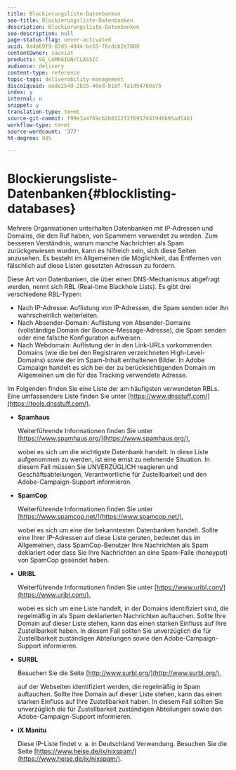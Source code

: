 ```yaml
---
title: Blockierungsliste-Datenbanken
seo-title: Blockierungsliste-Datenbanken
description: Blockierungsliste-Datenbanken
seo-description: null
page-status-flag: never-activated
uuid: 8a4a69f9-87d5-4044-bc55-76cdcb2e7800
contentOwner: sauviat
products: SG_CAMPAIGN/CLASSIC
audience: delivery
content-type: reference
topic-tags: deliverability-management
discoiquuid: eede254d-2b25-46ed-b10f-fa1d54780a75
index: y
internal: n
snippet: y
translation-type: tm+mt
source-git-commit: f99e3a4f69cb2b0122f2f6957d419d6b95ad54b1
workflow-type: tm+mt
source-wordcount: '377'
ht-degree: 93%

---
```



# Blockierungsliste-Datenbanken{#blocklisting-databases}

Mehrere Organisationen unterhalten Datenbanken mit IP-Adressen und Domains, die den Ruf haben, von Spammern verwendet zu werden. Zum besseren Verständnis, warum manche Nachrichten als Spam zurückgewiesen wurden, kann es hilfreich sein, sich diese Seiten anzusehen. Es besteht im Allgemeinen die Möglichkeit, das Entfernen von fälschlich auf diese Listen gesetzten Adressen zu fordern.

Diese Art von Datenbanken, die über einen DNS-Mechanismus abgefragt werden, nennt sich RBL (Real-time Blackhole Lists). Es gibt drei verschiedene RBL-Typen:

* Nach IP-Adresse: Auflistung von IP-Adressen, die Spam senden oder ihn wahrscheinlich weiterleiten.
* Nach Absender-Domain: Auflistung von Absender-Domains (vollständige Domain der Bounce-Message-Adresse), die Spam senden oder eine falsche Konfiguration aufweisen.
* Nach Webdomain: Auflistung der in den Link-URLs vorkommenden Domains (wie die bei den Registraren verzeichneten High-Level-Domains) sowie der im Spam-Inhalt enthaltenen Bilder. In Adobe Campaign handelt es sich bei der zu berücksichtigenden Domain im Allgemeinen um die für das Tracking verwendete Adresse.

Im Folgenden finden Sie eine Liste der am häufigsten verwendeten RBLs. Eine umfassendere Liste finden Sie unter [https://www.dnsstuff.com/](https://tools.dnsstuff.com/).

* **Spamhaus**

   Weiterführende Informationen finden Sie unter [https://www.spamhaus.org/](https://www.spamhaus.org/),

   wobei es sich um die wichtigste Datenbank handelt. In diese Liste aufgenommen zu werden, ist eine ernst zu nehmende Situation. In diesem Fall müssen Sie UNVERZÜGLICH reagieren und Geschäftsabteilungen, Verantwortliche für Zustellbarkeit und den Adobe-Campaign-Support informieren.

* **SpamCop**

   Weiterführende Informationen finden Sie unter [https://www.spamcop.net/](https://www.spamcop.net/),

   wobei es sich um eine der bekanntesten Datenbanken handelt. Sollte eine Ihrer IP-Adressen auf diese Liste geraten, bedeutet das im Allgemeinen, dass SpamCop-Benutzer Ihre Nachrichten als Spam deklariert oder dass Sie Ihre Nachrichten an eine Spam-Falle (honeypot) von SpamCop gesendet haben.

* **URIBL**

   Weiterführende Informationen finden Sie unter [https://www.uribl.com/](https://www.uribl.com/),

   wobei es sich um eine Liste handelt, in der Domains identifiziert sind, die regelmäßig in als Spam deklarierten Nachrichten auftauchen. Sollte Ihre Domain auf dieser Liste stehen, kann das einen starken Einfluss auf Ihre Zustellbarkeit haben. In diesem Fall sollten Sie unverzüglich die für Zustellbarkeit zuständigen Abteilungen sowie den Adobe-Campaign-Support informieren.

* **SURBL**

   Besuchen Sie die Seite [http://www.surbl.org/](http://www.surbl.org/),

   auf der Webseiten identifiziert werden, die regelmäßig in Spam auftauchen. Sollte Ihre Domain auf dieser Liste stehen, kann das einen starken Einfluss auf Ihre Zustellbarkeit haben. In diesem Fall sollten Sie unverzüglich die für Zustellbarkeit zuständigen Abteilungen sowie den Adobe-Campaign-Support informieren.

* **iX Manitu**

   Diese IP-Liste findet v. a. in Deutschland Verwendung. Besuchen Sie die Seite [https://www.heise.de/ix/nixspam/](https://www.heise.de/ix/nixspam/).

<!--* SORBS

  [https://www.nl.sorbs.net](https://www.nl.sorbs.net) compiles a list of IP addresses that are reputed to be dynamic IP address (i.e. attributed temporarily to ISP subscribers) or "open relay" addresses. Certain domains check whether the IP address of a sender is not listed on this site before accepting email. Checking the IP addresses on this site can prove useful.-->